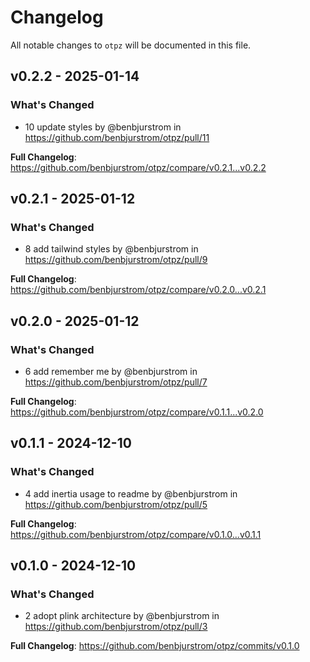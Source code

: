 # Changelog

All notable changes to `otpz` will be documented in this file.

## v0.2.2 - 2025-01-14

### What's Changed

* 10 update styles by @benbjurstrom in https://github.com/benbjurstrom/otpz/pull/11

**Full Changelog**: https://github.com/benbjurstrom/otpz/compare/v0.2.1...v0.2.2

## v0.2.1 - 2025-01-12

### What's Changed

* 8 add tailwind styles by @benbjurstrom in https://github.com/benbjurstrom/otpz/pull/9

**Full Changelog**: https://github.com/benbjurstrom/otpz/compare/v0.2.0...v0.2.1

## v0.2.0 - 2025-01-12

### What's Changed

* 6 add remember me by @benbjurstrom in https://github.com/benbjurstrom/otpz/pull/7

**Full Changelog**: https://github.com/benbjurstrom/otpz/compare/v0.1.1...v0.2.0

## v0.1.1 - 2024-12-10

### What's Changed

* 4 add inertia usage to readme by @benbjurstrom in https://github.com/benbjurstrom/otpz/pull/5

**Full Changelog**: https://github.com/benbjurstrom/otpz/compare/v0.1.0...v0.1.1

## v0.1.0 - 2024-12-10

### What's Changed

* 2 adopt plink architecture by @benbjurstrom in https://github.com/benbjurstrom/otpz/pull/3

**Full Changelog**: https://github.com/benbjurstrom/otpz/commits/v0.1.0

